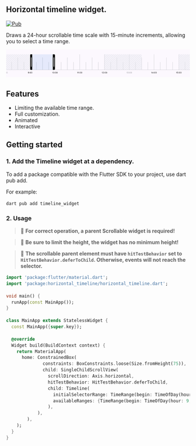 ## Horizontal timeline widget.

[![Pub](https://img.shields.io/pub/v/horizontal_timeline.svg)](https://pub.dev/packages/horizontal_timeline)


Draws a 24-hour scrollable time scale with 15-minute increments, allowing you to select a time range.

![preview](./doc/preview.png)

## Features

* Limiting the available time range.
* Full customization.
* Animated
* Interactive

## Getting started

### 1. Add the Timeline widget at a dependency.

To add a package compatible with the Flutter SDK to your project, use dart pub add.

For example:

`dart pub add timeline_widget`

### 2. Usage

> 🚧 **For correct operation, a parent Scrollable widget is required!**

> 🚧 **Be sure to limit the height, the widget has no minimum height!**

> 🚧 **The scrollable parent element must have `hitTestBehavior` set to `HitTestBehavior.deferToChild`. Otherwise, events will not reach the selector.**

```dart
import 'package:flutter/material.dart';
import 'package:horizontal_timeline/horizontal_timeline.dart';

void main() {
  runApp(const MainApp());
}

class MainApp extends StatelessWidget {
  const MainApp({super.key});

  @override
  Widget build(BuildContext context) {
    return MaterialApp(
      home: ConstrainedBox(
              constraints: BoxConstraints.loose(Size.fromHeight(75)),
              child: SingleChildScrollView(
                scrollDirection: Axis.horizontal,
                hitTestBehavior: HitTestBehavior.deferToChild,
                child: Timeline(
                  initialSelectorRange: TimeRange(begin: TimeOfDay(hour: 9, minute: 0), end: TimeOfDay(hour: 10, minute: 0)),
                  availableRanges: {TimeRange(begin: TimeOfDay(hour: 9, minute: 0), end: TimeOfDay(hour: 18, minute: 0))},
                ),
            ),
        ),
    );
  }
}
```